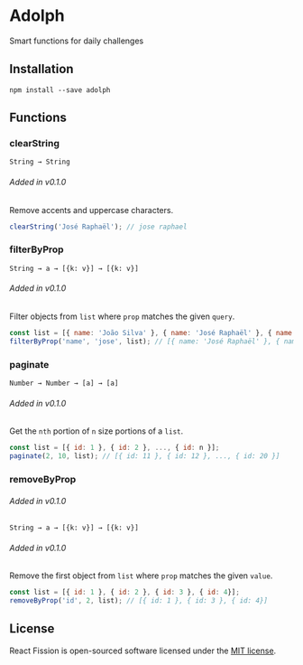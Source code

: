 # Adolph

Smart functions for daily challenges

## Installation

`npm install --save adolph`

## Functions

### clearString

`String → String`

###### Added in v0.1.0

Remove accents and uppercase characters.

``` javascript
clearString('José Raphaël'); // jose raphael
```

### filterByProp

`String → a → [{k: v}] → [{k: v}]`

###### Added in v0.1.0

Filter objects from `list` where `prop` matches the given `query`.

``` javascript
const list = [{ name: 'João Silva' }, { name: 'José Raphaël' }, { name: 'Joseph Climber' }];
filterByProp('name', 'jose', list); // [{ name: 'José Raphaël' }, { name: 'Joseph Climber' }]
```

### paginate

`Number → Number → [a] → [a]`

###### Added in v0.1.0

Get the `nth` portion of `n` size portions of a `list`.

``` javascript
const list = [{ id: 1 }, { id: 2 }, ..., { id: n }];
paginate(2, 10, list); // [{ id: 11 }, { id: 12 }, ..., { id: 20 }]
```

### removeByProp

###### Added in v0.1.0

`String → a → [{k: v}] → [{k: v}]`

###### Added in v0.1.0

Remove the first object from `list` where `prop` matches the given `value`.

``` javascript
const list = [{ id: 1 }, { id: 2 }, { id: 3 }, { id: 4}];
removeByProp('id', 2, list); // [{ id: 1 }, { id: 3 }, { id: 4}]
```

## License

React Fission is open-sourced software licensed under the [MIT license](http://opensource.org/licenses/MIT).
